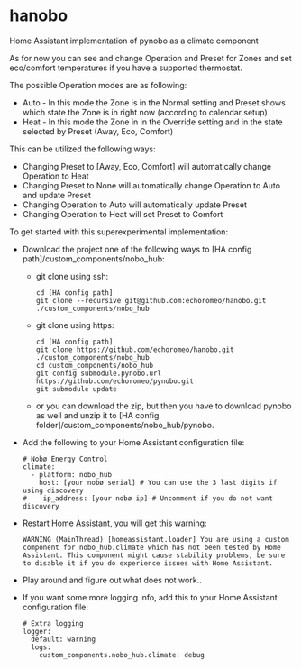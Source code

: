 # hanobo
Home Assistant implementation of pynobo as a climate component

As for now you can see and change Operation and Preset for Zones and set eco/comfort temperatures if you have a supported thermostat.

The possible Operation modes are as following:
* Auto - In this mode the Zone is in the Normal setting and Preset shows which state the Zone is in right now (according to calendar setup)
* Heat - In this mode the Zone in in the Override setting and in the state selected by Preset (Away, Eco, Comfort)

This can be utilized the following ways:
* Changing Preset to [Away, Eco, Comfort] will automatically change Operation to Heat
* Changing Preset to None will automatically change Operation to Auto and update Preset
* Changing Operation to Auto will automatically update Preset
* Changing Operation to Heat will set Preset to Comfort

To get started with this superexperimental implementation:

* Download the project one of the following ways to [HA config path]/custom_components/nobo_hub:
  * git clone using ssh:

        cd [HA config path]
        git clone --recursive git@github.com:echoromeo/hanobo.git ./custom_components/nobo_hub

  * git clone using https:

        cd [HA config path]
        git clone https://github.com/echoromeo/hanobo.git ./custom_components/nobo_hub
        cd custom_components/nobo_hub
        git config submodule.pynobo.url https://github.com/echoromeo/pynobo.git
        git submodule update

  * or you can download the zip, but then you have to download pynobo as well and unzip it to [HA config folder]/custom_components/nobo_hub/pynobo.
* Add the following to your Home Assistant configuration file:

      # Nobø Energy Control
      climate: 
        - platform: nobo_hub
          host: [your nobø serial] # You can use the 3 last digits if using discovery
      #    ip_address: [your nobø ip] # Uncomment if you do not want discovery

* Restart Home Assistant, you will get this warning:

      WARNING (MainThread) [homeassistant.loader] You are using a custom component for nobo_hub.climate which has not been tested by Home Assistant. This component might cause stability problems, be sure to disable it if you do experience issues with Home Assistant.

* Play around and figure out what does not work..

* If you want some more logging info, add this to your Home Assistant configuration file:

      # Extra logging
      logger:
        default: warning
        logs:
          custom_components.nobo_hub.climate: debug
